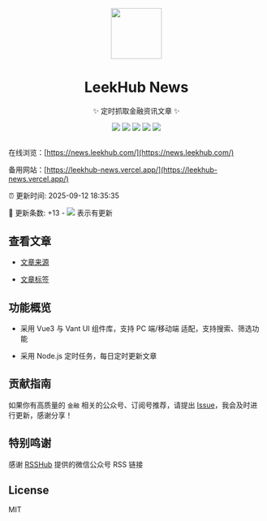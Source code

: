 <p align="center">
  <img width="100" src="https://raw.githubusercontents.com/LeekHub/leek-fund/master/screenshot/leek-logo.png" />
</p>
<div align="center">
 
# LeekHub News

<!-- prettier-ignore-start -->
<!-- markdownlint-disable-next-line MD036 -->
✨ 定时抓取金融资讯文章 ✨
<!-- prettier-ignore-end -->

<p align="center">
  <img src="https://img.shields.io/github/v/release/LeekHub/leekhub-news?display_name=tag" />
  <img src="https://img.shields.io/github/stars/LeekHub/leekhub-news" />
  <img src="https://img.shields.io/github/forks/LeekHub/leekhub-news" />
  <img src="https://img.shields.io/github/issues/LeekHub/leekhub-news" />
  <img src="https://img.shields.io/badge/license-Apache%20-yellow.svg" />
</p>

</div>

##

在线浏览：[https://news.leekhub.com/](https://news.leekhub.com/)

备用网站：[https://leekhub-news.vercel.app/](https://leekhub-news.vercel.app/)

:alarm_clock: 更新时间: 2025-09-12 18:35:35

:rocket: 更新条数: +13 - ![](/assets/dot.png) 表示有更新

## 查看文章

- [文章来源](/CATEGORIES.md)

- [文章标签](/TAGS.md)

## 功能概览

- 采用 Vue3 与 Vant UI 组件库，支持 PC 端/移动端 适配，支持搜索、筛选功能

- 采用 Node.js 定时任务，每日定时更新文章

## 贡献指南

如果你有高质量的 `金融` 相关的公众号、订阅号推荐，请提出 [Issue](https://github.com/LeekHub/leekhub-news/issues)，我会及时进行更新，感谢分享！

## 特别鸣谢

感谢 [RSSHub](https://github.com/DIYgod/RSSHub) 提供的微信公众号 RSS 链接

## License

MIT
